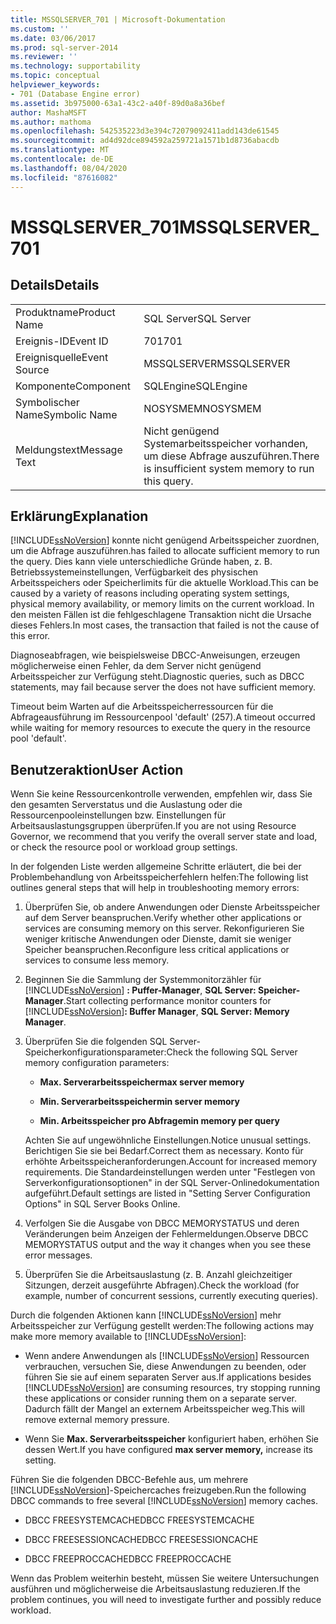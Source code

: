 ```yaml
---
title: MSSQLSERVER_701 | Microsoft-Dokumentation
ms.custom: ''
ms.date: 03/06/2017
ms.prod: sql-server-2014
ms.reviewer: ''
ms.technology: supportability
ms.topic: conceptual
helpviewer_keywords:
- 701 (Database Engine error)
ms.assetid: 3b975000-63a1-43c2-a40f-89d0a8a36bef
author: MashaMSFT
ms.author: mathoma
ms.openlocfilehash: 542535223d3e394c72079092411add143de61545
ms.sourcegitcommit: ad4d92dce894592a259721a1571b1d8736abacdb
ms.translationtype: MT
ms.contentlocale: de-DE
ms.lasthandoff: 08/04/2020
ms.locfileid: "87616082"
---
```

# <a name="mssqlserver_701"></a><span data-ttu-id="c436b-102">MSSQLSERVER_701</span><span class="sxs-lookup"><span data-stu-id="c436b-102">MSSQLSERVER_701</span></span>
    
## <a name="details"></a><span data-ttu-id="c436b-103">Details</span><span class="sxs-lookup"><span data-stu-id="c436b-103">Details</span></span>  
  
|||  
|-|-|  
|<span data-ttu-id="c436b-104">Produktname</span><span class="sxs-lookup"><span data-stu-id="c436b-104">Product Name</span></span>|<span data-ttu-id="c436b-105">SQL Server</span><span class="sxs-lookup"><span data-stu-id="c436b-105">SQL Server</span></span>|  
|<span data-ttu-id="c436b-106">Ereignis-ID</span><span class="sxs-lookup"><span data-stu-id="c436b-106">Event ID</span></span>|<span data-ttu-id="c436b-107">701</span><span class="sxs-lookup"><span data-stu-id="c436b-107">701</span></span>|  
|<span data-ttu-id="c436b-108">Ereignisquelle</span><span class="sxs-lookup"><span data-stu-id="c436b-108">Event Source</span></span>|<span data-ttu-id="c436b-109">MSSQLSERVER</span><span class="sxs-lookup"><span data-stu-id="c436b-109">MSSQLSERVER</span></span>|  
|<span data-ttu-id="c436b-110">Komponente</span><span class="sxs-lookup"><span data-stu-id="c436b-110">Component</span></span>|<span data-ttu-id="c436b-111">SQLEngine</span><span class="sxs-lookup"><span data-stu-id="c436b-111">SQLEngine</span></span>|  
|<span data-ttu-id="c436b-112">Symbolischer Name</span><span class="sxs-lookup"><span data-stu-id="c436b-112">Symbolic Name</span></span>|<span data-ttu-id="c436b-113">NOSYSMEM</span><span class="sxs-lookup"><span data-stu-id="c436b-113">NOSYSMEM</span></span>|  
|<span data-ttu-id="c436b-114">Meldungstext</span><span class="sxs-lookup"><span data-stu-id="c436b-114">Message Text</span></span>|<span data-ttu-id="c436b-115">Nicht genügend Systemarbeitsspeicher vorhanden, um diese Abfrage auszuführen.</span><span class="sxs-lookup"><span data-stu-id="c436b-115">There is insufficient system memory to run this query.</span></span>|  
  
## <a name="explanation"></a><span data-ttu-id="c436b-116">Erklärung</span><span class="sxs-lookup"><span data-stu-id="c436b-116">Explanation</span></span>  
 [!INCLUDE[ssNoVersion](../../includes/ssnoversion-md.md)] <span data-ttu-id="c436b-117">konnte nicht genügend Arbeitsspeicher zuordnen, um die Abfrage auszuführen.</span><span class="sxs-lookup"><span data-stu-id="c436b-117">has failed to allocate sufficient memory to run the query.</span></span> <span data-ttu-id="c436b-118">Dies kann viele unterschiedliche Gründe haben, z. B. Betriebssystemeinstellungen, Verfügbarkeit des physischen Arbeitsspeichers oder Speicherlimits für die aktuelle Workload.</span><span class="sxs-lookup"><span data-stu-id="c436b-118">This can be caused by a variety of reasons including operating system settings, physical memory availability, or memory limits on the current workload.</span></span> <span data-ttu-id="c436b-119">In den meisten Fällen ist die fehlgeschlagene Transaktion nicht die Ursache dieses Fehlers.</span><span class="sxs-lookup"><span data-stu-id="c436b-119">In most cases, the transaction that failed is not the cause of this error.</span></span>  
  
 <span data-ttu-id="c436b-120">Diagnoseabfragen, wie beispielsweise DBCC-Anweisungen, erzeugen möglicherweise einen Fehler, da dem Server nicht genügend Arbeitsspeicher zur Verfügung steht.</span><span class="sxs-lookup"><span data-stu-id="c436b-120">Diagnostic queries, such as DBCC statements, may fail because server the does not have sufficient memory.</span></span>  
  
 <span data-ttu-id="c436b-121">Timeout beim Warten auf die Arbeitsspeicherressourcen für die Abfrageausführung im Ressourcenpool 'default' (257).</span><span class="sxs-lookup"><span data-stu-id="c436b-121">A timeout occurred while waiting for memory resources to execute the query in the resource pool 'default'.</span></span>  
  
## <a name="user-action"></a><span data-ttu-id="c436b-122">Benutzeraktion</span><span class="sxs-lookup"><span data-stu-id="c436b-122">User Action</span></span>  
 <span data-ttu-id="c436b-123">Wenn Sie keine Ressourcenkontrolle verwenden, empfehlen wir, dass Sie den gesamten Serverstatus und die Auslastung oder die Ressourcenpooleinstellungen bzw. Einstellungen für Arbeitsauslastungsgruppen überprüfen.</span><span class="sxs-lookup"><span data-stu-id="c436b-123">If you are not using Resource Governor, we recommend that you verify the overall server state and load, or check the resource pool or workload group settings.</span></span>  
  
 <span data-ttu-id="c436b-124">In der folgenden Liste werden allgemeine Schritte erläutert, die bei der Problembehandlung von Arbeitsspeicherfehlern helfen:</span><span class="sxs-lookup"><span data-stu-id="c436b-124">The following list outlines general steps that will help in troubleshooting memory errors:</span></span>  
  
1.  <span data-ttu-id="c436b-125">Überprüfen Sie, ob andere Anwendungen oder Dienste Arbeitsspeicher auf dem Server beanspruchen.</span><span class="sxs-lookup"><span data-stu-id="c436b-125">Verify whether other applications or services are consuming memory on this server.</span></span> <span data-ttu-id="c436b-126">Rekonfigurieren Sie weniger kritische Anwendungen oder Dienste, damit sie weniger Speicher beanspruchen.</span><span class="sxs-lookup"><span data-stu-id="c436b-126">Reconfigure less critical applications or services to consume less memory.</span></span>  
  
2.  <span data-ttu-id="c436b-127">Beginnen Sie die Sammlung der Systemmonitorzähler für [!INCLUDE[ssNoVersion](../../includes/ssnoversion-md.md)] **: Puffer-Manager**, **SQL Server: Speicher-Manager**.</span><span class="sxs-lookup"><span data-stu-id="c436b-127">Start collecting performance monitor counters for [!INCLUDE[ssNoVersion](../../includes/ssnoversion-md.md)]**: Buffer Manager**, **SQL Server: Memory Manager**.</span></span>  
  
3.  <span data-ttu-id="c436b-128">Überprüfen Sie die folgenden SQL Server-Speicherkonfigurationsparameter:</span><span class="sxs-lookup"><span data-stu-id="c436b-128">Check the following SQL Server memory configuration parameters:</span></span>  
  
    -   <span data-ttu-id="c436b-129">**Max. Serverarbeitsspeicher**</span><span class="sxs-lookup"><span data-stu-id="c436b-129">**max server memory**</span></span>  
  
    -   <span data-ttu-id="c436b-130">**Min. Serverarbeitsspeicher**</span><span class="sxs-lookup"><span data-stu-id="c436b-130">**min server memory**</span></span>  
  
    -   <span data-ttu-id="c436b-131">**Min. Arbeitsspeicher pro Abfrage**</span><span class="sxs-lookup"><span data-stu-id="c436b-131">**min memory per query**</span></span>  
  
     <span data-ttu-id="c436b-132">Achten Sie auf ungewöhnliche Einstellungen.</span><span class="sxs-lookup"><span data-stu-id="c436b-132">Notice unusual settings.</span></span> <span data-ttu-id="c436b-133">Berichtigen Sie sie bei Bedarf.</span><span class="sxs-lookup"><span data-stu-id="c436b-133">Correct them as necessary.</span></span> <span data-ttu-id="c436b-134">Konto für erhöhte Arbeitsspeicheranforderungen.</span><span class="sxs-lookup"><span data-stu-id="c436b-134">Account for increased memory requirements.</span></span> <span data-ttu-id="c436b-135">Die Standardeinstellungen werden unter "Festlegen von Serverkonfigurationsoptionen" in der SQL Server-Onlinedokumentation aufgeführt.</span><span class="sxs-lookup"><span data-stu-id="c436b-135">Default settings are listed in "Setting Server Configuration Options" in SQL Server Books Online.</span></span>  
  
4.  <span data-ttu-id="c436b-136">Verfolgen Sie die Ausgabe von DBCC MEMORYSTATUS und deren Veränderungen beim Anzeigen der Fehlermeldungen.</span><span class="sxs-lookup"><span data-stu-id="c436b-136">Observe DBCC MEMORYSTATUS output and the way it changes when you see these error messages.</span></span>  
  
5.  <span data-ttu-id="c436b-137">Überprüfen Sie die Arbeitsauslastung (z. B. Anzahl gleichzeitiger Sitzungen, derzeit ausgeführte Abfragen).</span><span class="sxs-lookup"><span data-stu-id="c436b-137">Check the workload (for example, number of concurrent sessions, currently executing queries).</span></span>  
  
 <span data-ttu-id="c436b-138">Durch die folgenden Aktionen kann [!INCLUDE[ssNoVersion](../../includes/ssnoversion-md.md)] mehr Arbeitsspeicher zur Verfügung gestellt werden:</span><span class="sxs-lookup"><span data-stu-id="c436b-138">The following actions may make more memory available to [!INCLUDE[ssNoVersion](../../includes/ssnoversion-md.md)]:</span></span>  
  
-   <span data-ttu-id="c436b-139">Wenn andere Anwendungen als [!INCLUDE[ssNoVersion](../../includes/ssnoversion-md.md)] Ressourcen verbrauchen, versuchen Sie, diese Anwendungen zu beenden, oder führen Sie sie auf einem separaten Server aus.</span><span class="sxs-lookup"><span data-stu-id="c436b-139">If applications besides [!INCLUDE[ssNoVersion](../../includes/ssnoversion-md.md)] are consuming resources, try stopping running these applications or consider running them on a separate server.</span></span> <span data-ttu-id="c436b-140">Dadurch fällt der Mangel an externem Arbeitsspeicher weg.</span><span class="sxs-lookup"><span data-stu-id="c436b-140">This will remove external memory pressure.</span></span>  
  
-   <span data-ttu-id="c436b-141">Wenn Sie **Max. Serverarbeitsspeicher**  konfiguriert haben, erhöhen Sie dessen Wert.</span><span class="sxs-lookup"><span data-stu-id="c436b-141">If you have configured **max server memory,** increase its setting.</span></span>  
  
 <span data-ttu-id="c436b-142">Führen Sie die folgenden DBCC-Befehle aus, um mehrere [!INCLUDE[ssNoVersion](../../includes/ssnoversion-md.md)]-Speichercaches freizugeben.</span><span class="sxs-lookup"><span data-stu-id="c436b-142">Run the following DBCC commands to free several [!INCLUDE[ssNoVersion](../../includes/ssnoversion-md.md)] memory caches.</span></span>  
  
-   <span data-ttu-id="c436b-143">DBCC FREESYSTEMCACHE</span><span class="sxs-lookup"><span data-stu-id="c436b-143">DBCC FREESYSTEMCACHE</span></span>  
  
-   <span data-ttu-id="c436b-144">DBCC FREESESSIONCACHE</span><span class="sxs-lookup"><span data-stu-id="c436b-144">DBCC FREESESSIONCACHE</span></span>  
  
-   <span data-ttu-id="c436b-145">DBCC FREEPROCCACHE</span><span class="sxs-lookup"><span data-stu-id="c436b-145">DBCC FREEPROCCACHE</span></span>  
  
 <span data-ttu-id="c436b-146">Wenn das Problem weiterhin besteht, müssen Sie weitere Untersuchungen ausführen und möglicherweise die Arbeitsauslastung reduzieren.</span><span class="sxs-lookup"><span data-stu-id="c436b-146">If the problem continues, you will need to investigate further and possibly reduce workload.</span></span>  
  
  
